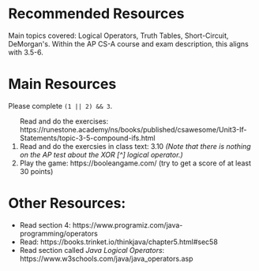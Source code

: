 <h1>Recommended Resources</h1>
Main topics covered: Logical Operators, Truth Tables, Short-Circuit, DeMorgan's. Within the AP CS-A course and exam description, this aligns with 3.5-6.  
<h1>Main Resources</h1>
Please complete <code>(1 || 2) && 3</code>.
<ol>
Read and do the exercises: https://runestone.academy/ns/books/published/csawesome/Unit3-If-Statements/topic-3-5-compound-ifs.html
<li>Read and do the exercsies in class text: 3.10 <em>(Note that there is nothing on the AP test about the XOR [^] logical operator.)</em></li>
<li>Play the game: https://booleangame.com/ (try to get a score of at least 30 points)</li>
</ol>
<h1>Other Resources:</h1>
<ul>
<li>Read section 4: https://www.programiz.com/java-programming/operators</li>
<li>Read: https://books.trinket.io/thinkjava/chapter5.html#sec58</li>
<li>Read section called <em>Java Logical Operators</em>: https://www.w3schools.com/java/java_operators.asp</li>
</ul>